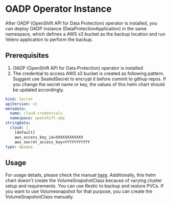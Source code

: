 # OADP Operator Instance

After OADP (OpenShift API for Data Protection) operator is installed, you can deploy OADP instance (DataProtectionApplication) in the same namespace, which defines a AWS s3 bucket as the backup location and run Velero application to perform the backup.

## Prerequisites

1. OADP (OpenShift API for Data Protection) operator is installed
2. The credential to access AWS s3 bucket is created as following pattern. Suggent use SealedSecret to encrypt it before commit to githup repos. If you change the secret name or key, the values of this helm chart should be updated accordingly.

```yaml
kind: Secret
apiVersion: v1
metadata:
  name: cloud-credentials
  namespace: openshift-adp
stringData:
  cloud: |
    [default]
    aws_access_key_id=XXXXXXXXXXXX
    aws_secret_access_key=YYYYYYYYYYY
type: Opaque
```

## Usage

For usage details, please check the manual [here](https://github.com/stakater-ab/handbook/blob/main/src/engineering/sre/backup-and-recovery.md). Additionally, this helm chart doesn't create the VolumeSnapshotClass because of varying cluster setup and requirements. You can use Restic to backup and restore PVCs. If you want to use Volumesnapshot for that purpose, you can create the VolumeSnapshotClass manually.
